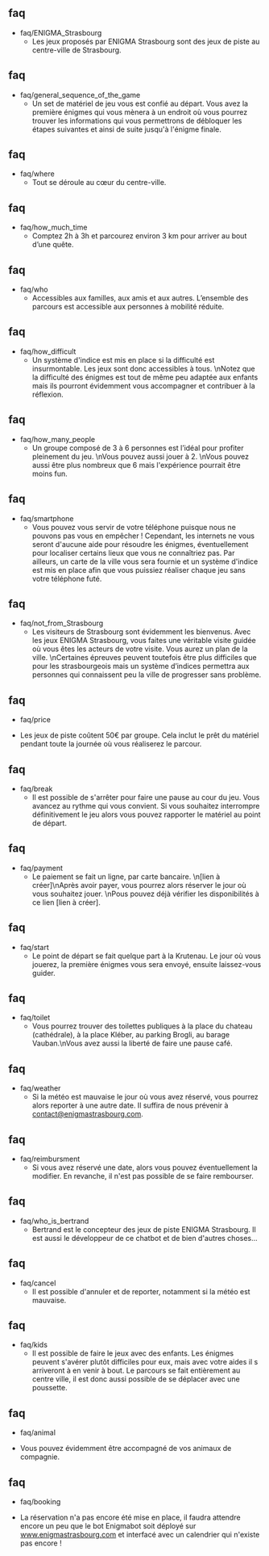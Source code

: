 ## faq
  * faq/ENIGMA_Strasbourg
    - Les jeux proposés par ENIGMA Strasbourg sont des jeux de piste au centre-ville de Strasbourg.

## faq
  * faq/general_sequence_of_the_game
    - Un set de matériel de jeu vous est confié au départ. Vous avez la première énigmes qui vous mènera à un endroit où vous pourrez trouver les informations qui vous permettrons de débloquer les étapes suivantes et ainsi de suite jusqu'à l'énigme finale.

## faq
  * faq/where
    - Tout se déroule au cœur du centre-ville.

## faq
  * faq/how_much_time
    - Comptez 2h à 3h et parcourez environ 3 km pour arriver au bout d’une quête.

## faq
  * faq/who
    - Accessibles aux familles, aux amis et aux autres. L’ensemble des parcours est accessible aux personnes à mobilité réduite.

## faq
  * faq/how_difficult
    - Un système d'indice est mis en place si la difficulté est insurmontable. Les jeux sont donc accessibles à tous. \nNotez que la difficulté des énigmes est tout de même peu adaptée aux enfants mais ils pourront évidemment vous accompagner et contribuer à la réflexion.

## faq
  * faq/how_many_people
    - Un groupe composé de 3 à 6 personnes est l’idéal pour profiter pleinement du jeu. \nVous pouvez aussi jouer à 2. \nVous pouvez aussi être plus nombreux que 6 mais l'expérience pourrait être moins fun.

## faq
  * faq/smartphone
    - Vous pouvez vous servir de votre téléphone puisque nous ne pouvons pas vous en empêcher ! Cependant, les internets ne vous seront d'aucune aide pour résoudre les énigmes, éventuellement pour localiser certains lieux que vous ne connaîtriez pas. Par ailleurs, un carte de la ville vous sera fournie et un système d'indice est mis en place afin que vous puissiez réaliser chaque jeu sans votre téléphone futé.

## faq
  * faq/not_from_Strasbourg
    - Les visiteurs de Strasbourg sont évidemment les bienvenus. Avec les jeux ENIGMA Strasbourg, vous faites une véritable visite guidée où vous êtes les acteurs de votre visite. Vous aurez un plan de la ville. \nCertaines épreuves peuvent toutefois être plus difficiles que pour les strasbourgeois mais un système d’indices permettra aux personnes qui connaissent peu la ville de progresser sans problème.

## faq
  * faq/price
  - Les jeux de piste coûtent 50€ par groupe. Cela inclut le prêt du matériel pendant toute la journée où vous réaliserez le parcour.

## faq
* faq/break
  - Il est possible de s'arrêter pour faire une pause au cour du jeu. Vous avancez au rythme qui vous convient. Si vous souhaitez interrompre définitivement le jeu alors vous pouvez rapporter le matériel au point de départ.

## faq
* faq/payment
  - Le paiement se fait un ligne, par carte bancaire. \n[lien à créer]\nAprès avoir payer, vous pourrez alors réserver le jour où vous souhaitez jouer. \nPous pouvez déjà vérifier les disponibilités à ce lien [lien à créer].

## faq
* faq/start
  - Le point de départ se fait quelque part à la Krutenau. Le jour où vous jouerez, la première énigmes vous sera envoyé, ensuite laissez-vous guider.

## faq
* faq/toilet
  - Vous pourrez trouver des toilettes publiques à la place du chateau (cathédrale), à la place Kléber, au parking Brogli, au barage Vauban.\nVous avez aussi la liberté de faire une pause café.

## faq
* faq/weather
  - Si la météo est mauvaise le jour où vous avez réservé, vous pourrez alors reporter à une autre date. Il suffira de nous prévenir à contact@enigmastrasbourg.com.

## faq
* faq/reimbursment
  - Si vous avez réservé une date, alors vous pouvez éventuellement la modifier. En revanche, il n'est pas possible de se faire rembourser.

## faq
* faq/who_is_bertrand
  - Bertrand est le concepteur des jeux de piste ENIGMA Strasbourg. Il est aussi le développeur de ce chatbot et de bien d'autres choses...

## faq
* faq/cancel
  - Il est possible d'annuler et de reporter, notamment si la météo est mauvaise.

## faq
* faq/kids
  - Il est possible de faire le jeux avec des enfants. Les énigmes peuvent s'avérer plutôt difficiles pour eux, mais avec votre aides il s arriveront à en venir à bout. Le parcours se fait entièrement au centre ville, il est donc aussi possible de se déplacer avec une poussette.

## faq
* faq/animal
- Vous pouvez évidemment être accompagné de vos animaux de compagnie.

## faq
* faq/booking
- La réservation n'a pas encore été mise en place, il faudra attendre encore un peu que le bot Enigmabot soit déployé sur www.enigmastrasbourg.com et interfacé avec un calendrier qui n'existe pas encore !
